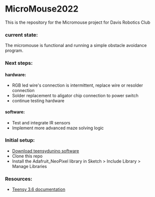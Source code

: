 # MicroMouse2022

This is the repository for the Micromouse project for Davis Robotics Club

### current state:
The micromouse is functional and running a simple obstacle avoidance program.

### Next steps:
#### hardware:
- RGB led wire's connection is intermittent, replace wire or resolder connection
- Solder replacement to aligator chip connection to power switch
- continue testing hardware

#### software:
- Test and integrate IR sensors
- Implement more advanced maze solving logic


### Initial setup:
- [Download teensydunino software](https://www.pjrc.com/teensy/td_download.html)
- Clone this repo
- Install the Adafruit_NeoPixel library in Sketch > Include Library > Manage Libraries

### Resources:
- [Teensy 3.6 documentation](https://www.pjrc.com/store/teensy36.html)
